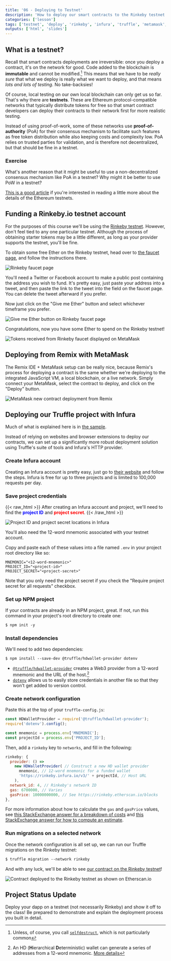 ```yaml
---
title: '06 - Deploying to Testnet'
description: 'How to deploy our smart contracts to the Rinkeby testnet'
categories: ['lesson']
tags: ['testnet', 'deploy', 'rinkeby', 'infura', 'truffle', 'metamask', 'remix', 'proof-of-authority', 'hd wallet']
outputs: ['html', 'slides']
---
```


## What is a testnet?

Recall that smart contracts deployments are irreversible: once you deploy a contract, it's on the network for good. Code added to the blockchain is **immutable** and cannot be modified.[^selfdestruct] This means that we have to be _really sure_ that what we deploy is really what we want to deploy, and that means _lots and lots of testing_. No take-backsies!

[^selfdestruct]: Unless, of course, you call [`selfdestruct`](https://docs.soliditylang.org/en/v0.8.4/introduction-to-smart-contracts.html#deactivate-and-self-destruct), which is not particularly common

Of course, local testing on our own local blockchain can only get us so far. That's why there are **testnets**. These are Ethereum protocol-compatible networks that typically distribute tokens for free so that smart contract developers can deploy their contracts to their network first for more realistic testing.

Instead of using proof-of-work, some of these networks use **proof-of-authority** (PoA) for their consensus mechanism to facilitate such features as free token distribution while also keeping costs and complexity low. PoA relies on trusted parties for validation, and is therefore not decentralized, but that should be fine in a testnet.

### Exercise

What's another reason that it might be useful to use a non-decentralized consensus mechanism like PoA in a testnet? Why might it be better to use PoW in a testnet?

[This is a good article](https://medium.com/blockcentric/ethereum-testnets-what-are-they-and-why-so-many-ebf62821bbc) if you're interested in reading a little more about the details of the Ethereum testnets.

## Funding a Rinkeby.io testnet account

For the purposes of this course we'll be using the [Rinkeby testnet](https://www.rinkeby.io/). However, don't feel tied to any one particular testnet. Although the process of obtaining starter tokens may be a little different, as long as your provider supports the testnet, you'll be fine.

To obtain some free Ether on the Rinkeby testnet, head over to [the faucet page](https://www.rinkeby.io/#faucet), and follow the instructions there.

![Rinkeby faucet page](./rinkeby-faucet.png)

You'll need a Twitter or Facebook account to make a public post containing the address you wish to fund. It's pretty easy, just paste your address into a tweet, and then paste the link to the tweet into the field on the faucet page. You can delete the tweet afterward if you prefer.

Now just click on the "Give me Ether" button and select whichever timeframe you prefer.

![Give me Ether button on Rinkeby faucet page](./rinkeby-give.png)

Congratulations, now you have some Ether to spend on the Rinkeby testnet!

![Tokens received from Rinkeby faucet displayed on MetaMask](./metamask-receive.png)

## Deploying from Remix with MetaMask

The Remix IDE + MetaMask setup can be really nice, because Remix's process for deploying a contract is the same whether we're deploying to the integrated JavaScript VM, a local blockchain, or a live network. Simply connect your MetaMask, select the contract to deploy, and click on the "Deploy" button.

![MetaMask new contract deployment from Remix](./metamask-deploy.png)

## Deploying our Truffle project with Infura

Much of what is explained here is in [the sample](https://github.com/bafnetwork/web3ttt/tree/main/examples/06).

Instead of relying on websites and browser extensions to deploy our contracts, we can set up a significantly more robust deployment solution using Truffle's suite of tools and Infura's HTTP provider.

### Create Infura account

Creating an Infura account is pretty easy, just go to [their website](https://infura.io/) and follow the steps. Infura is free for up to three projects and is limited to 100,000 requests per day.

### Save project credentials

{{< raw_html >}}
After creating an Infura account and project, we'll need to find the <span style="color:#00f;font-weight:bold">project ID</span> and <span style="color:red;font-weight:bold">project secret</span>.
{{< /raw_html >}}

![Project ID and project secret locations in Infura](./infura-configuration.png)

You'll also need the 12-word mnemonic associated with your testnet account.

Copy and paste each of these values into a file named `.env` in your project root directory like so:

```env
MNEMONIC="<12-word-mnemonic>"
PROJECT_ID="<project-id>"
PROJECT_SECRET="<project-secret>"
```

Note that you only need the project secret if you check the "Require project secret for all requests" checkbox.

### Set up NPM project

If your contracts are already in an NPM project, great. If not, run this command in your project's root directory to create one:

```txt
$ npm init -y
```

### Install dependencies

We'll need to add two dependencies:

```txt
$ npm install --save-dev @truffle/hdwallet-provider dotenv
```

- [`@truffle/hdwallet-provider`](https://www.npmjs.com/package/@truffle/hdwallet-provider) creates a Web3 provider from a 12-word mnemonic and the URL of the host.[^hdwallet]
- [`dotenv`](https://www.npmjs.com/package/dotenv) allows us to easily store credentials in another file so that they won't get added to version control.

[^hdwallet]: An HD (**H**ierarchical **D**eterministic) wallet can generate a series of addresses from a 12-word mnemonic. [More details](https://www.investopedia.com/terms/h/hd-wallet-hierarchical-deterministic-wallet.asp)

### Create network configuration

Paste this at the top of your `truffle-config.js`:

```js
const HDWalletProvider = require('@truffle/hdwallet-provider');
require('dotenv').config();

const mnemonic = process.env['MNEMONIC'];
const projectId = process.env['PROJECT_ID'];
```

Then, add a `rinkeby` key to `networks`, and fill in the following:

```js
rinkeby: {
  provider: () =>
    new HDWalletProvider( // Construct a new HD wallet provider
      mnemonic, // 12-word mnemonic for a funded wallet
      'https://rinkeby.infura.io/v3/' + projectId, // Host URL
    ),
  network_id: 4, // Rinkeby's network ID
  gas: 6700000, // Varies
  gasPrice: 10000000000, // See https://rinkeby.etherscan.io/blocks
},
```

For more information about how to calculate the `gas` and `gasPrice` values, see [this StackExchange answer for a breakdown of costs](https://ethereum.stackexchange.com/a/37898) and [this StackExchange answer for how to compute an estimate](https://ethereum.stackexchange.com/a/40164).

### Run migrations on a selected network

Once the network configuration is all set up, we can run our Truffle migrations on the Rinkeby testnet:

```txt
$ truffle migration --network rinkeby
```

And with any luck, we'll be able to see [our contract on the Rinkeby testnet](https://rinkeby.etherscan.io/address/0xd404253b132af251366e113be5f2c98004c1bcde)!

![Contract deployed to the Rinkeby testnet as shown on Etherscan.io](./etherscan-contract.png)

## Project Status Update

Deploy your dapp on a testnet (not necessarily Rinkeby) and show it off to the class! Be prepared to demonstrate and explain the deployment process you built in detail.
